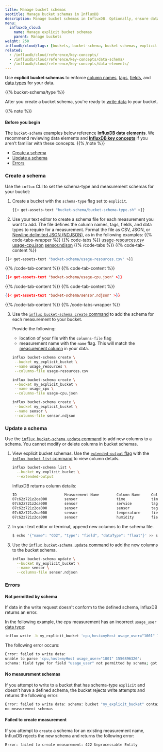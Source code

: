 ```yaml
---
title: Manage bucket schemas
seotitle: Manage bucket schemas in InfluxDB
description: Manage bucket schemas in InfluxDB. Optionally, ensure data written to InfluxDB follows a specific schema.
menu:
  influxdb_cloud:
    name: Manage explicit bucket schemas
    parent: Manage buckets
weight: 250
influxdb/cloud/tags: [buckets, bucket-schema, bucket schemas, explicit bucket schemas, schema]
related:
  - /influxdb/cloud/reference/key-concepts/
  - /influxdb/cloud/reference/key-concepts/data-schema/
  - /influxdb/cloud/reference/key-concepts/data-elements/
---
```


Use **explicit bucket schemas** to enforce [column names](/influxdb/cloud/reference/glossary/#column), [tags](/influxdb/cloud/reference/glossary/#field), [fields](/influxdb/cloud/reference/glossary/#field), and
[data types](/influxdb/cloud/reference/glossary/#data-type) for your data.

{{% bucket-schema/type %}}

After you create a bucket schema, you're ready to [write data](/influxdb/cloud/write-data/) to your bucket.

{{% note %}}

#### Before you begin

The `bucket-schema` examples below reference [**InfluxDB data elements**](/influxdb/cloud/reference/key-concepts/data-elements/). We recommend reviewing data elements and [**InfluxDB key concepts**](/influxdb/cloud/reference/key-concepts/) if you aren't familiar with these concepts.
{{% /note %}}

- [Create a schema](#create-a-schema)
- [Update a schema](#update-a-schema)
- [Errors](#errors)

### Create a schema
Use the `influx` CLI to set the schema-type and measurement schemas for your bucket:
1. Create a bucket with the `schema-type` flag set to `explicit`.

    ```sh
    {{< get-assets-text "bucket-schema/bucket-schema-type.sh" >}}
    ```

2. Use your text editor to create a schema file for each measurement you want to add.
The file defines the column names, tags, fields, and data types to require for a measurement.
Format the file as CSV, JSON, or [Newline delimited JSON (NDJSON)](http://ndjson.org/),
as in the following examples:
{{% code-tabs-wrapper %}}
{{% code-tabs %}}
[usage-resources.csv](#)
[usage-cpu.json](#)
[sensor.ndjson](#)
{{% /code-tabs %}}
{{% code-tab-content %}}
```sh
{{< get-assets-text "bucket-schema/usage-resources.csv" >}}
```
{{% /code-tab-content %}}
{{% code-tab-content %}}
```json
{{< get-assets-text "bucket-schema/usage-cpu.json" >}}
```
{{% /code-tab-content %}}
{{% code-tab-content %}}
```json
{{< get-assets-text "bucket-schema/sensor.ndjson" >}}
```
{{% /code-tab-content %}}
{{% /code-tabs-wrapper %}}

3. Use the [`influx bucket-schema create` command](/influxdb/cloud/reference/cli/influx/bucket-schema/create) to add the schema for each measurement to your bucket.

    Provide the following:
    - location of your file with the `columns-file` flag
    - measurement name with the `name` flag. This will match the [measurement column](/influxdb/cloud/reference/key-concepts/data-elements/#measurement) in your data.

    ```sh
    influx bucket-schema create \
     --bucket my_explicit_bucket \
     --name usage_resources \
     --columns-file usage-resources.csv

    influx bucket-schema create \
     --bucket my_explicit_bucket \
     --name usage_cpu \
     --columns-file usage-cpu.json

    influx bucket-schema create \
     --bucket my_explicit_bucket \
     --name sensor \
     --columns-file sensor.ndjson     
    ```

### Update a schema

Use the [`influx bucket-schema update` command](/influxdb/cloud/reference/cli/influx/bucket-schema/update) to add new columns to a schema. You cannot modify or delete columns in bucket schemas.

1. View explicit bucket schemas.
Use the [`extended-output` flag](/influxdb/cloud/reference/cli/influx/bucket-schema/list#list-all-schema-of-a-bucket-and-print-column-information) with the [`influx bucket list` command](/influxdb/cloud/reference/cli/influx/bucket-schema/list) to view column details.

    ```sh
    influx bucket-schema list \
      --bucket my_explicit_bucket \
      --extended-output
    ```

    InfluxDB returns column details:

    ```sh
    ID                      Measurement Name        Column Name     Column Type     Column Data Type   Bucket ID
    07c62z721z2ca000        sensor                  time            timestamp                          a7d5558b880a95da
    07c62z721z2ca000        sensor                  service         tag                                a7d5558b880a95da
    07c62z721z2ca000        sensor                  sensor          tag                                a7d5558b880a95da
    07c62z721z2ca000        sensor                  temperature     field           float              a7d5558b880a95da
    07c62z721z2ca000        sensor                  humidity        field           float              a7d5558b880a95da
    ```

2. In your text editor or terminal, append new columns to the schema file.

    ```sh
    $ echo '{"name": "CO2", "type": "field", "dataType": "float"}' >> sensor.ndjson
    ```

3. Use the [`influx bucket-schema update` command](/influxdb/cloud/reference/cli/influx/bucket-schema/update) to add the new columns to the bucket schema.

    ```sh
    influx bucket-schema update \
      --bucket my_explicit_bucket \
      --name sensor \
      --columns-file sensor.ndjson
    ```

### Errors

#### Not permitted by schema
If data in the write request doesn't conform to the defined schema, InfluxDB returns an error.

In the following example, the *cpu* measurement has an incorrect `usage_user` [data type](/influxdb/cloud/reference/glossary/#data-type):

```sh
influx write -b my_explicit_bucket 'cpu,host=myHost usage_user="1001" 1556896326'
```

The following error occurs:

```sh
Error: failed to write data:
unable to parse 'cpu,host=myHost usage_user="1001" 1556896326':
schema: field type for field "usage_user" not permitted by schema; got String but expected Float
  ```

#### No measurement schemas
If you attempt to write to a bucket that has schema-type `explicit` and doesn't have a defined schema, the
bucket rejects write attempts and returns the following error:

```sh
Error: failed to write data: schema: bucket "my_explicit_bucket" contains
no measurement schemas
```

#### Failed to create measurement
If you attempt to `create` a schema for an existing measurement name, InfluxDB rejects the new schema and returns the following error:

```sh
Error: failed to create measurement: 422 Unprocessable Entity
```
